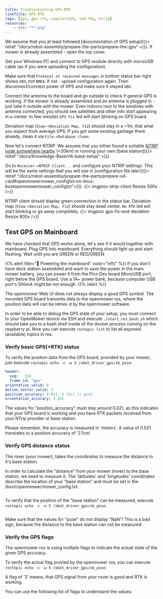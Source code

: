 ```yaml
---
title: Troubleshooting GPS-RTK
linkTitle: GPS-RTK
tags: [gps, gps-rtk, simplertk2b, zed-f9p, ntrip]
resources:
    - src: "**.png"
---
```


We assume that you at least followed [documentation of GPS setup]({{< relref "/docs/robot-assembly/prepare-the-parts/prepare-the-gps" >}}). If mower is already assembled - open the top cover.

Get your Windows PC and connect to GPS module directly with microUSB cable (as if you were uploading the configuration). 

Make sure that `Protocol of received messages` in bottom status bar right shows `UBX`, not `NMEA`. If not - upload configuration again. Then disconnect/connect power of GPS and make sure it stayed `UBX`.

Connect the antenna to the board and go outside to check if general GPS is working. If the mower is already assembled and an antenna is plugged in - just take it outside with the mower.
Even indoors next to the windows with antenna connected, you should see satellites and other info start appearing in u-center. In few minutes `GPS Fix` led will start blinking on GPS board.

Deviation map (`View->Deviation Map, F12`) should stay in a ~1m, that what you expect from average GPS. If you got some existing garbage there already, clean it via `File->Database clean`.

Now let's connect NTRIP. We assume that you either found a suitable [NTRIP node somewhere nearby](https://discord.com/channels/958476543846412329/980099128879108137/980100319700742145) (<30km) or running your own [base station]({{< relref "/docs/Knowledge-Base/rtk-base-setup" >}}).

Go to `Receiver->NTRIP Client...` and configure your NTRIP settings. This will be the same settings that you will use in [configuration file later]({{< relref "/docs/robot-assembly/prepare-the-parts/prepare-sd-card#openmowermower_configtxt-on-linux-bootopenmowermower_configtxt">}}).
{{< imgproc ntrip-client Resize 500x />}}

NTRIP client should display green connection in the status bar. Deviation map (`View->Deviation Map, F12`) should stay dead center. `No RTK` led will start blinking or go away completely.
{{< imgproc gps-fix-and-deviation Resize 800x />}}


## Test GPS on Mainboard

We have checked that GPS works alone, let's see if it would together with mainboard. Plug GPS into mainboard. Everything should light up and start flashing. Wait until you are GREEN or RED/GREEN.

{{% alert title="🔋 Powering the mainboard" color="info" %}}
If you don't have dock station assembled and want to save the power in the main mower battery, you can power it from the Pico Dev board MicroUSB port, right below the GPS board. Use a 1A+ power bank, because computer USB port's 500mA might be not enough.
{{% /alert %}}

The openmower Web UI does not always display a good GPS symbol. The mounted GPS board transmits data to the openmower ros, where the position data will can be retriev
d by the openmower software.

In order to be able to debug the GPS state of your setup, you must connect to your OpenMower device via SSH and execute `./start_ros_bash.sh` which should take you to a bash shell inside of the docker process running on the raspberry pi.
Now you can execute `rostopic list` to list all exposed (available) topics in ros.

### Verify basic GPS(+RTK) status

To verify the position data from the GPS board, provided by your mower, just execute `rostopic echo -c -w 5 /xbot_driver_gps/xb_pose`:

```yaml
header:
  seq:   318
  frame_id: "gps"
orientation_valid: 0
motion_vector_valid: 1
position_accuracy: 0.021  # this is good
orientation_accuracy: 3.141
```

The values for "position_accuracy" must stay around 0.021, as this indicates that your GPS board is working and you have RTK packets received from your NTrip provider or base station.

Please remember, the accuracy is measured in 'meters'. A value of 0.021 translates to a position accuracy of '2.1cm'.

### Verify GPS distance status

The rover (your mower), takes the coordinates to measure the distance to it's base station.

In order to calculate the "distance" from your mower (rover) to the base station, we need to messure it.
The 'latitudes' and 'longitudes' coordinates describe the location of your "base station" and must be set in the /boot/openmower/mower_config.txt:

```ini

```

To verify that the position of the "base station" can be measured, execute `rostopic echo -c -w 5 /xbot_driver_gps/xb_pose`:

```yaml
```

Make sure that the values for "pose" do not display "NaN"! This is a bad sign, because the distance to the base station can not be measured.

### Verify the GPS flags

The openmower ros is using multiple flags to indicate the actual state of the given GPS accuracy.

To verify the actual flag provied by the openmower ros, you can execute `rostopic echo -c -w 5 /xbot_driver_gps/xb_pose`:

A flag of '3' means, that GPS signal from your rover is good and RTK is working.

You can use the following list of flags to understand the values:
